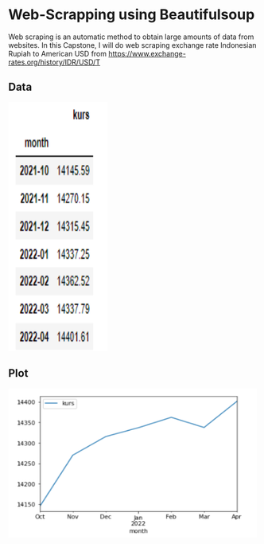 # Web-Scrapping using Beautifulsoup

Web scraping is an automatic method to obtain large amounts of data from websites. In this Capstone, I will do web scraping exchange rate Indonesian Rupiah to American USD from https://www.exchange-rates.org/history/IDR/USD/T

## Data 

<img src="assets/data.png" width="200" height="500">


## Plot

<img src="assets/plot.png" width="500" height="300">
